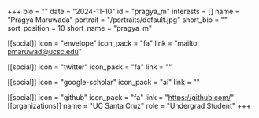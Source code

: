 +++
bio = "" 
date = "2024-11-10" 
id = "pragya_m" 
interests = [] 
name = "Pragya Maruwada" 
portrait = "/portraits/default.jpg" 
short_bio = "" 
sort_position = 10
 short_name = "pragya_m" 

[[social]] 
    icon = "envelope" 
    icon_pack = "fa" 
    link = "mailto: pmaruwad@ucsc.edu"

 [[social]] 
    icon = "twitter" 
    icon_pack = "fa" 
    link = "" 

[[social]] 
    icon = "google-scholar" 
    icon_pack = "ai" 
    link = "" 

[[social]] 
    icon = "github" 
    icon_pack = "fa" 
    link = "https://github.com/" 
[[organizations]] 
     name = "UC Santa Cruz" 
      role = "Undergrad Student" 
+++
